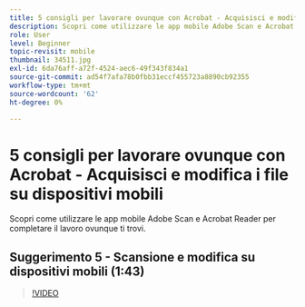 ```yaml
---
title: 5 consigli per lavorare ovunque con Acrobat - Acquisisci e modifica su dispositivi mobili
description: Scopri come utilizzare le app mobile Adobe Scan e Acrobat Reader per realizzare progetti ovunque ti trovi
role: User
level: Beginner
topic-revisit: mobile
thumbnail: 34511.jpg
exl-id: 6da76aff-a72f-4524-aec6-49f343f834a1
source-git-commit: ad54f7afa78b0fbb31eccf455723a8890cb92355
workflow-type: tm+mt
source-wordcount: '62'
ht-degree: 0%

---
```


# 5 consigli per lavorare ovunque con Acrobat - Acquisisci e modifica i file su dispositivi mobili

Scopri come utilizzare le app mobile Adobe Scan e Acrobat Reader per completare il lavoro ovunque ti trovi.

## Suggerimento 5 - Scansione e modifica su dispositivi mobili (1:43)

>[!VIDEO](https://video.tv.adobe.com/v/34511?quality=12&learn=on&hidetitle=true)
